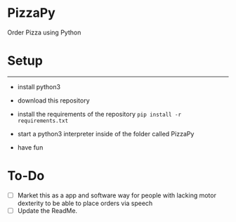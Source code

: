 # PizzaPy
Order Pizza using Python

# Setup
_____________
* install python3

* download this repository

* install the requirements of the repository `pip install -r requirements.txt`

* start a python3 interpreter inside of the folder called PizzaPy

* have fun

# To-Do

- [ ] Market this as a app and software way for people with lacking motor dexterity to be able to place orders via speech
- [ ] Update the ReadMe.
